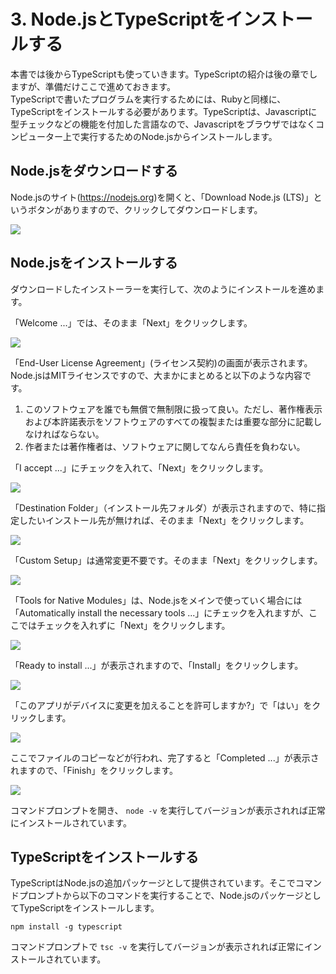 # 3. Node.jsとTypeScriptをインストールする

本書では後からTypeScriptも使っていきます。TypeScriptの紹介は後の章でしますが、準備だけここで進めておきます。    
TypeScriptで書いたプログラムを実行するためには、Rubyと同様に、TypeScriptをインストールする必要があります。TypeScriptは、Javascriptに型チェックなどの機能を付加した言語なので、Javascriptをブラウザではなくコンピューター上で実行するためのNode.jsからインストールします。

## Node.jsをダウンロードする

Node.jsのサイト(https://nodejs.org)を開くと、「Download Node.js (LTS)」というボタンがありますので、クリックしてダウンロードします。

![](images/03_node_00.png)

## Node.jsをインストールする

ダウンロードしたインストーラーを実行して、次のようにインストールを進めます。

「Welcome ...」では、そのまま「Next」をクリックします。

![](images/03_node_01.png)

「End-User License Agreement」(ライセンス契約)の画面が表示されます。Node.jsはMITライセンスですので、大まかにまとめると以下のような内容です。

1. このソフトウェアを誰でも無償で無制限に扱って良い。ただし、著作権表示および本許諾表示をソフトウェアのすべての複製または重要な部分に記載しなければならない。
2. 作者または著作権者は、ソフトウェアに関してなんら責任を負わない。

「I accept ...」にチェックを入れて、「Next」をクリックします。

![](images/03_node_02.png)

「Destination Folder」（インストール先フォルダ）が表示されますので、特に指定したいインストール先が無ければ、そのまま「Next」をクリックします。

![](images/03_node_03.png)

「Custom Setup」は通常変更不要です。そのまま「Next」をクリックします。

![](images/03_node_04.png)

「Tools for Native Modules」は、Node.jsをメインで使っていく場合には「Automatically install the necessary tools ...」にチェックを入れますが、ここではチェックを入れずに「Next」をクリックします。

![](images/03_node_05.png)

「Ready to install ...」が表示されますので、「Install」をクリックします。

![](images/03_node_06.png)

「このアプリがデバイスに変更を加えることを許可しますか?」で「はい」をクリックします。

![](images/03_node_07.png)

ここでファイルのコピーなどが行われ、完了すると「Completed ...」が表示されますので、「Finish」をクリックします。

![](images/03_node_08.png)

コマンドプロンプトを開き、 `node -v` を実行してバージョンが表示されれば正常にインストールされています。

## TypeScriptをインストールする

TypeScriptはNode.jsの追加パッケージとして提供されています。そこでコマンドプロンプトから以下のコマンドを実行することで、Node.jsのパッケージとしてTypeScriptをインストールします。

```
npm install -g typescript
```

コマンドプロンプトで `tsc -v` を実行してバージョンが表示されれば正常にインストールされています。
